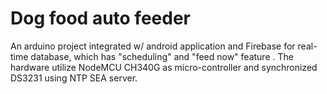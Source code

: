 # Dog food auto feeder
An arduino project integrated w/ android application and Firebase for real-time database, which has "scheduling" and "feed now" feature . The hardware utilize NodeMCU CH340G as micro-controller and synchronized DS3231 using NTP SEA server.
